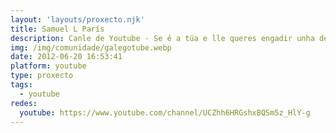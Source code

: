 ```yaml
---
layout: 'layouts/proxecto.njk'
title: Samuel L París
description: Canle de Youtube - Se é a túa e lle queres engadir unha descripción e etiquetas, ponte en contacto con nós.
img: /img/comunidade/galegotube.webp
date: 2012-06-20 16:53:41
platform: youtube
type: proxecto
tags:
  - youtube
redes:
  youtube: https://www.youtube.com/channel/UCZhh6HRGshxBQSm5z_HlY-g
---
```



